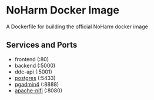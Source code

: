 # NoHarm Docker Image
A Dockerfile for building the official NoHarm docker image

## Services and Ports
 - frontend (:80)
 - backend (:5000)
 - ddc-api (:5001)
 - [postgres](https://hub.docker.com/_/postgres) (:5433)
 - [pgadmin4](https://hub.docker.com/r/dpage/pgadmin4/) (:8888)
 - [apache-nifi](https://github.com/noharm-ai/nifi-docker) (:8080)

